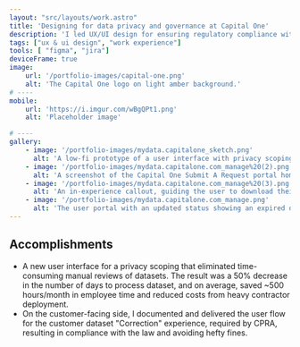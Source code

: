```yaml
---
layout: "src/layouts/work.astro"
title: 'Designing for data privacy and governance at Capital One'
description: 'I led UX/UI design for ensuring regulatory compliance with CPRA (California Privacy Act of 2020) before the law went into effect. I also provided product partners with design support for the new privacy scoping process with UI enhancements, which drove business efficiencies.'
tags: ["ux & ui design", "work experience"]
tools: [ "figma", "jira"]
deviceFrame: true
image:
    url: '/portfolio-images/capital-one.png'
    alt: 'The Capital One logo on light amber background.'
# ----
mobile:
    url: 'https://i.imgur.com/wBgQPt1.png'
    alt: 'Placeholder image'

# ----
gallery:
    - image: '/portfolio-images/mydata.capitalone_sketch.png'
      alt: 'A low-fi prototype of a user interface with privacy scoping guidance incorporated into the user experience'
    - image: '/portfolio-images/mydata.capitalone.com_manage%20(2).png'
      alt: 'A screenshot of the Capital One Submit A Request portal homepage with the new CPRA requirement incorporated'
    - image: '/portfolio-images/mydata.capitalone.com_manage%20(3).png'
      alt: 'An in-experience callout, guiding the user to download their data before they correct it'
    - image: '/portfolio-images/mydata.capitalone.com_manage.png'
      alt: 'The user portal with an updated status showing an expired data download requested previously'
---
```


## Accomplishments

- A new user interface for a privacy scoping that eliminated time-consuming manual reviews of datasets. The result was a 50% decrease in the number of days to process dataset, and on average, saved ~500 hours/month in employee time and reduced costs from heavy contractor deployment.
- On the customer-facing side, I documented and delivered the user flow for the customer dataset "Correction" experience, required by CPRA, resulting in compliance with the law and avoiding hefty fines.
